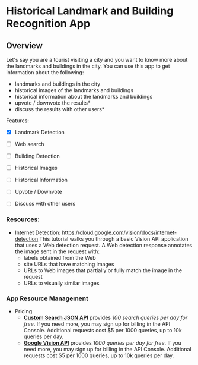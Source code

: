 # Historical Landmark and Building Recognition App

## Overview

Let's say you are a tourist visiting a city and you want to know more about the landmarks and buildings in the city. You can use this app to get information about the following:
- landmarks and buildings in the city
- historical images of the landmarks and buildings
- historical information about the landmarks and buildings
- upvote / downvote the results*
- discuss the results with other users*

Features:
- [x] Landmark Detection
- [ ] Web search
- [ ] Building Detection
- [ ] Historical Images
- [ ] Historical Information
- [ ] Upvote / Downvote
- [ ] Discuss with other users


### Resources:

- Internet Detection: https://cloud.google.com/vision/docs/internet-detection
    This tutorial walks you through a basic Vision API application that uses a Web detection request. A Web detection response annotates the image sent in the request with:
    - labels obtained from the Web
    - site URLs that have matching images
    - URLs to Web images that partially or fully match the image in the request
    - URLs to visually similar images


### App Resource Management

- Pricing
    - **[Custom Search JSON API](https://developers.google.com/custom-search/v1/overview)** provides *100 search queries per day for free*. If you need more, you may sign up for billing in the API Console. Additional requests cost $5 per 1000 queries, up to 10k queries per day.
    - **[Google Vision API]()** provides *1000 queries per day for free*. If you need more, you may sign up for billing in the API Console. Additional requests cost $5 per 1000 queries, up to 10k queries per day.